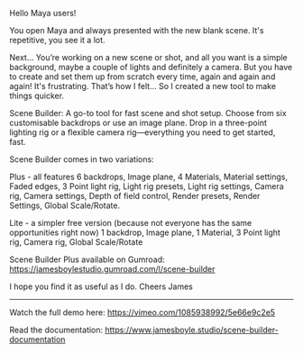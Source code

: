 Hello Maya users!

You open Maya and always presented with the new blank scene. It's repetitive, you see it a lot.

Next... You’re working on a new scene or shot, and all you want is a simple background, maybe a couple of lights and definitely a camera. But you have to create and set them up from scratch every time, again and again and again! It's frustrating. That’s how I felt… So I created a new tool to make things quicker.

Scene Builder: A go-to tool for fast scene and shot setup. Choose from six customisable backdrops or use an image plane. Drop in a three-point lighting rig or a flexible camera rig—everything you need to get started, fast.

Scene Builder comes in two variations:

Plus - all features
6 backdrops, Image plane, 4 Materials, Material settings, Faded edges, 3 Point light rig, Light rig presets, Light rig settings, Camera rig, Camera settings, Depth of field control, Render presets, Render Settings, Global Scale/Rotate.

Lite - a simpler free version (because not everyone has the same opportunities right now)
1 backdrop, Image plane, 1 Material, 3 Point light rig, Camera rig, Global Scale/Rotate

Scene Builder Plus available on Gumroad:
https://jamesboylestudio.gumroad.com/l/scene-builder

I hope you find it as useful as I do.
Cheers
James

----------------------------------------------
Watch the full demo here:
https://vimeo.com/1085938992/5e66e9c2e5

Read the documentation:
https://www.jamesboyle.studio/scene-builder-documentation
